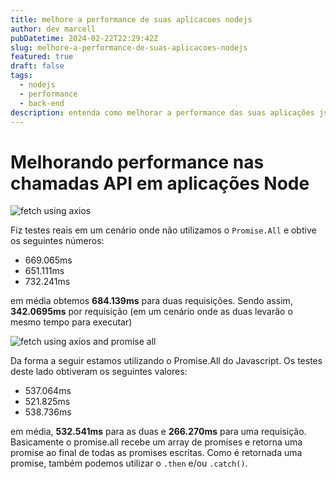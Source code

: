 ```yaml
---
title: melhore a performance de suas aplicacoes nodejs
author: dev marcell
pubDatetime: 2024-02-22T22:29:42Z
slug: melhore-a-performance-de-suas-aplicacoes-nodejs
featured: true
draft: false
tags:
  - nodejs
  - performance
  - back-end
description: entenda como melhorar a performance das suas aplicações js ou ts, com um pequeno truque com promises.
---
```


# Melhorando performance nas chamadas API em aplicações Node

![fetch using axios](/assets/images/fetch_using_axios.png)

Fiz testes reais em um cenário onde não utilizamos o `Promise.All` e obtive os seguintes números:

- 669.065ms
- 651.111ms
- 732.241ms

em média obtemos **684.139ms** para duas requisições. Sendo assim, **342.0695ms** por requisição (em um cenário onde as duas levarão o mesmo tempo para executar)

![fetch using axios and promise all](/assets/images/fetch_using_axios_and_promise_all.png)

Da forma a seguir estamos utilizando o Promise.All do Javascript.
Os testes deste lado obtiveram os seguintes valores:

- 537.064ms
- 521.825ms
- 538.736ms

em média, **532.541ms** para as duas e **266.270ms** para uma requisição. Basicamente o promise.all recebe um array de promises e retorna uma promise ao final de todas as promises escritas. Como é retornada uma promise, também podemos utilizar o `.then` e/ou `.catch()`.

